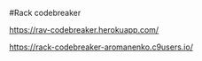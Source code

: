 #Rack codebreaker

https://rav-codebreaker.herokuapp.com/

https://rack-codebreaker-aromanenko.c9users.io/





